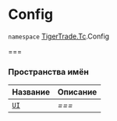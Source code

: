 # Config

`namespace` [TigerTrade.Tc](../).Config

\===

### Пространства имён

| Название    | Описание |
| ----------- | -------- |
| [`UI`](ui/) | _===_    |
